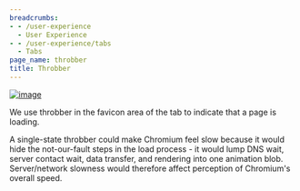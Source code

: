 ```yaml
---
breadcrumbs:
- - /user-experience
  - User Experience
- - /user-experience/tabs
  - Tabs
page_name: throbber
title: Throbber
---
```


[<img alt="image"
src="/user-experience/tabs/throbber/throbber.png">](/user-experience/tabs/throbber/throbber.png)

We use throbber in the favicon area of the tab to indicate that a page is
loading.

A single-state throbber could make Chromium feel slow because it would hide the
not-our-fault steps in the load process - it would lump DNS wait, server contact
wait, data transfer, and rendering into one animation blob. Server/network
slowness would therefore affect perception of Chromium's overall speed.